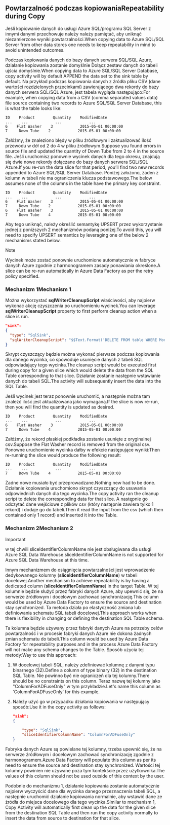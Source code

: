 ## <a name="repeatability-during-copy"></a><span data-ttu-id="29d7d-101">Powtarzalność podczas kopiowania</span><span class="sxs-lookup"><span data-stu-id="29d7d-101">Repeatability during Copy</span></span>
<span data-ttu-id="29d7d-102">Jeśli kopiowanie danych do usługi Azure SQL/programu SQL Server z innymi danymi przechowuje należy należy pamiętać, aby uniknąć niezamierzone wyniki powtarzalności.</span><span class="sxs-lookup"><span data-stu-id="29d7d-102">When copying data to Azure SQL/SQL Server from other data stores one needs to keep repeatability in mind to avoid unintended outcomes.</span></span> 

<span data-ttu-id="29d7d-103">Podczas kopiowania danych do bazy danych serwera SQL/SQL Azure, działanie kopiowania zostanie domyślnie Dołącz zestaw danych do tabeli ujścia domyślnie.</span><span class="sxs-lookup"><span data-stu-id="29d7d-103">When copying data to Azure SQL/SQL Server Database, copy activity will by default APPEND the data set to the sink table by default.</span></span> <span data-ttu-id="29d7d-104">Na przykład podczas kopiowania danych z źródła pliku CSV (dane wartości rozdzielonych przecinkami) zawierającego dwa rekordy do bazy danych serwera SQL/SQL Azure, jest tabela wygląda następująco:</span><span class="sxs-lookup"><span data-stu-id="29d7d-104">For example, when copying data from a CSV (comma separated values data) file source containing two records to Azure SQL/SQL Server Database, this is what the table looks like:</span></span>

```
ID    Product        Quantity    ModifiedDate
...    ...            ...            ...
6    Flat Washer    3            2015-05-01 00:00:00
7     Down Tube    2            2015-05-01 00:00:00
```

<span data-ttu-id="29d7d-105">Załóżmy, że znaleziono błędy w pliku źródłowym i zaktualizować ilość przewodu w dół od 2 do 4 w pliku źródłowym.</span><span class="sxs-lookup"><span data-stu-id="29d7d-105">Suppose you found errors in source file and updated the quantity of Down Tube from 2 to 4 in the source file.</span></span> <span data-ttu-id="29d7d-106">Jeśli uruchomisz ponownie wycinek danych dla tego okresu, znajdują się dwie nowe rekordy dołączane do bazy danych serwera SQL/SQL Azure.</span><span class="sxs-lookup"><span data-stu-id="29d7d-106">If you re-run the data slice for that period, you’ll find two new records appended to Azure SQL/SQL Server Database.</span></span> <span data-ttu-id="29d7d-107">Poniżej założono, żaden z kolumn w tabeli nie ma ograniczenia klucza podstawowego.</span><span class="sxs-lookup"><span data-stu-id="29d7d-107">The below assumes none of the columns in the table have the primary key constraint.</span></span>

```
ID    Product        Quantity    ModifiedDate
...    ...            ...            ...
6    Flat Washer    3            2015-05-01 00:00:00
7     Down Tube    2            2015-05-01 00:00:00
6    Flat Washer    3            2015-05-01 00:00:00
7     Down Tube    4            2015-05-01 00:00:00
```

<span data-ttu-id="29d7d-108">Aby tego uniknąć, należy określić semantykę UPSERT przez wykorzystanie jednej z poniższych 2 mechanizmów podaną poniżej.</span><span class="sxs-lookup"><span data-stu-id="29d7d-108">To avoid this, you will need to specify UPSERT semantics by leveraging one of the below 2 mechanisms stated below.</span></span>

> [!NOTE]
> <span data-ttu-id="29d7d-109">Wycinek może zostać ponownie uruchomione automatycznie w fabryce danych Azure zgodnie z harmonogramem zasady ponawiania określone.</span><span class="sxs-lookup"><span data-stu-id="29d7d-109">A slice can be re-run automatically in Azure Data Factory as per the retry policy specified.</span></span>
> 
> 

### <a name="mechanism-1"></a><span data-ttu-id="29d7d-110">Mechanizm 1</span><span class="sxs-lookup"><span data-stu-id="29d7d-110">Mechanism 1</span></span>
<span data-ttu-id="29d7d-111">Można wykorzystać **sqlWriterCleanupScript** właściwości, aby najpierw wykonać akcję czyszczenia po uruchomieniu wycinek.</span><span class="sxs-lookup"><span data-stu-id="29d7d-111">You can leverage **sqlWriterCleanupScript** property to first perform cleanup action when a slice is run.</span></span> 

```json
"sink":  
{ 
  "type": "SqlSink", 
  "sqlWriterCleanupScript": "$$Text.Format('DELETE FROM table WHERE ModifiedDate >= \\'{0:yyyy-MM-dd HH:mm}\\' AND ModifiedDate < \\'{1:yyyy-MM-dd HH:mm}\\'', WindowStart, WindowEnd)"
}
```

<span data-ttu-id="29d7d-112">Skrypt czyszczący będzie można wykonać pierwsze podczas kopiowania dla danego wycinka, co spowoduje usunięcie danych z tabeli SQL odpowiadający tego wycinka.</span><span class="sxs-lookup"><span data-stu-id="29d7d-112">The cleanup script would be executed first during copy for a given slice which would delete the data from the SQL Table corresponding to that slice.</span></span> <span data-ttu-id="29d7d-113">Działanie zostanie następnie wstawianie danych do tabeli SQL.</span><span class="sxs-lookup"><span data-stu-id="29d7d-113">The activity will subsequently insert the data into the SQL Table.</span></span> 

<span data-ttu-id="29d7d-114">Jeśli wycinek jest teraz ponownie uruchomić, a następnie można tam znaleźć ilość jest aktualizowana jako wymaganą.</span><span class="sxs-lookup"><span data-stu-id="29d7d-114">If the slice is now re-run, then you will find the quantity is updated as desired.</span></span>

```
ID    Product        Quantity    ModifiedDate
...    ...            ...            ...
6    Flat Washer    3            2015-05-01 00:00:00
7     Down Tube    4            2015-05-01 00:00:00
```

<span data-ttu-id="29d7d-115">Załóżmy, że rekord płaskiej podkładka zostanie usunięte z oryginalnej csv.</span><span class="sxs-lookup"><span data-stu-id="29d7d-115">Suppose the Flat Washer record is removed from the original csv.</span></span> <span data-ttu-id="29d7d-116">Ponowne uruchomienie wycinka dałby w efekcie następujące wyniki:</span><span class="sxs-lookup"><span data-stu-id="29d7d-116">Then re-running the slice would produce the following result:</span></span> 

```
ID    Product        Quantity    ModifiedDate
...    ...            ...            ...
7     Down Tube    4            2015-05-01 00:00:00
```
<span data-ttu-id="29d7d-117">Żadne nowe musiało być przeprowadzane.</span><span class="sxs-lookup"><span data-stu-id="29d7d-117">Nothing new had to be done.</span></span> <span data-ttu-id="29d7d-118">Działanie kopiowania uruchomiono skrypt czyszczący do usuwania odpowiednich danych dla tego wycinka.</span><span class="sxs-lookup"><span data-stu-id="29d7d-118">The copy activity ran the cleanup script to delete the corresponding data for that slice.</span></span> <span data-ttu-id="29d7d-119">A następnie go odczytać dane wejściowe z plików csv (który następnie zawiera tylko 1 rekord) i dodaje go do tabeli.</span><span class="sxs-lookup"><span data-stu-id="29d7d-119">Then it read the input from the csv (which then contained only 1 record) and inserted it into the Table.</span></span> 

### <a name="mechanism-2"></a><span data-ttu-id="29d7d-120">Mechanizm 2</span><span class="sxs-lookup"><span data-stu-id="29d7d-120">Mechanism 2</span></span>
> [!IMPORTANT]
> <span data-ttu-id="29d7d-121">w tej chwili sliceIdentifierColumnName nie jest obsługiwana dla usługi Azure SQL Data Warehouse.</span><span class="sxs-lookup"><span data-stu-id="29d7d-121">sliceIdentifierColumnName is not supported for Azure SQL Data Warehouse at this time.</span></span> 

<span data-ttu-id="29d7d-122">Innym mechanizmem do osiągnięcia powtarzalności jest wprowadzenie dedykowanego kolumny (**sliceIdentifierColumnName**) w tabeli docelowej.</span><span class="sxs-lookup"><span data-stu-id="29d7d-122">Another mechanism to achieve repeatability is by having a dedicated column (**sliceIdentifierColumnName**) in the target Table.</span></span> <span data-ttu-id="29d7d-123">W tej kolumnie będzie służyć przez fabryki danych Azure, aby upewnić się, że na serwerze źródłowym i docelowym zachować synchronizację.</span><span class="sxs-lookup"><span data-stu-id="29d7d-123">This column would be used by Azure Data Factory to ensure the source and destination stay synchronized.</span></span> <span data-ttu-id="29d7d-124">Ta metoda działa po elastyczność zmiana lub definiowania schematu SQL tabeli docelowej.</span><span class="sxs-lookup"><span data-stu-id="29d7d-124">This approach works when there is flexibility in changing or defining the destination SQL Table schema.</span></span> 

<span data-ttu-id="29d7d-125">Ta kolumna będzie używany przez fabryki danych Azure na potrzeby celów powtarzalność i w procesie fabryki danych Azure nie dokona żadnych zmian schematu do tabeli.</span><span class="sxs-lookup"><span data-stu-id="29d7d-125">This column would be used by Azure Data Factory for repeatability purposes and in the process Azure Data Factory will not make any schema changes to the Table.</span></span> <span data-ttu-id="29d7d-126">Sposób użycia tej metody:</span><span class="sxs-lookup"><span data-stu-id="29d7d-126">Way to use this approach:</span></span>

1. <span data-ttu-id="29d7d-127">W docelowej tabeli SQL, należy zdefiniować kolumnę z danymi typu binarnego (32).</span><span class="sxs-lookup"><span data-stu-id="29d7d-127">Define a column of type binary (32) in the destination SQL Table.</span></span> <span data-ttu-id="29d7d-128">Nie powinno być nie ograniczeń dla tej kolumny.</span><span class="sxs-lookup"><span data-stu-id="29d7d-128">There should be no constraints on this column.</span></span> <span data-ttu-id="29d7d-129">Teraz nazwę tej kolumny jako "ColumnForADFuseOnly" w tym przykładzie.</span><span class="sxs-lookup"><span data-stu-id="29d7d-129">Let's name this column as ‘ColumnForADFuseOnly’ for this example.</span></span>
2. <span data-ttu-id="29d7d-130">Należy użyć go w przypadku działania kopiowania w następujący sposób:</span><span class="sxs-lookup"><span data-stu-id="29d7d-130">Use it in the copy activity as follows:</span></span>
   
    ```json
    "sink":  
    { 
   
        "type": "SqlSink", 
        "sliceIdentifierColumnName": "ColumnForADFuseOnly"
    }
    ```

<span data-ttu-id="29d7d-131">Fabryka danych Azure są powielane tej kolumny, trzeba upewnić się, że na serwerze źródłowym i docelowym zachować synchronizację zgodnie z harmonogramem.</span><span class="sxs-lookup"><span data-stu-id="29d7d-131">Azure Data Factory will populate this column as per its need to ensure the source and destination stay synchronized.</span></span> <span data-ttu-id="29d7d-132">Wartości tej kolumny powinien nie używane poza tym kontekście przez użytkownika.</span><span class="sxs-lookup"><span data-stu-id="29d7d-132">The values of this column should not be used outside of this context by the user.</span></span> 

<span data-ttu-id="29d7d-133">Podobnie do mechanizmu 1, działanie kopiowania zostanie automatycznie najpierw wyczyścić dane dla wycinka danego przeznaczenia tabeli SQL, a następnie uruchomić działanie kopiowania normalnie, aby wstawić dane ze źródła do miejsca docelowego dla tego wycinka.</span><span class="sxs-lookup"><span data-stu-id="29d7d-133">Similar to mechanism 1, Copy Activity will automatically first clean up the data for the given slice from the destination SQL Table and then run the copy activity normally to insert the data from source to destination for that slice.</span></span> 

